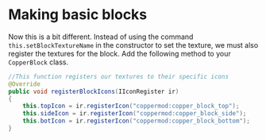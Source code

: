 # Making basic blocks

Now this is a bit different. Instead of using the command `this.setBlockTextureName` in the constructor to set the texture, we must also register the textures for the block. Add the following method to your `CopperBlock` class.

```java
//This function registers our textures to their specific icons
@Override
public void registerBlockIcons(IIconRegister ir)
{
    this.topIcon = ir.registerIcon("coppermod:copper_block_top");
    this.sideIcon = ir.registerIcon("coppermod:copper_block_side");
    this.botIcon = ir.registerIcon("coppermod:copper_block_bottom");
}
```